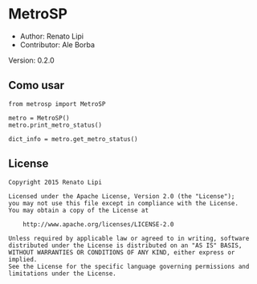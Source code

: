 MetroSP
==========================================

* Author: Renato Lipi
* Contributor: Ale Borba

Version: 0.2.0

Como usar
-------------------------

	from metrosp import MetroSP

	metro = MetroSP()
    metro.print_metro_status()
    
    dict_info = metro.get_metro_status()

License
---------

    Copyright 2015 Renato Lipi

    Licensed under the Apache License, Version 2.0 (the "License");
    you may not use this file except in compliance with the License.
    You may obtain a copy of the License at

        http://www.apache.org/licenses/LICENSE-2.0

    Unless required by applicable law or agreed to in writing, software
    distributed under the License is distributed on an "AS IS" BASIS,
    WITHOUT WARRANTIES OR CONDITIONS OF ANY KIND, either express or implied.
    See the License for the specific language governing permissions and
    limitations under the License.
